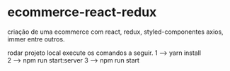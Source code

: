 # ecommerce-react-redux
criação de uma ecommerce com react, redux, styled-componentes axios, immer entre outros.

rodar projeto local execute os comandos a seguir.
1 --> yarn install   
2 --> npm run start:server
3 --> npm run start
